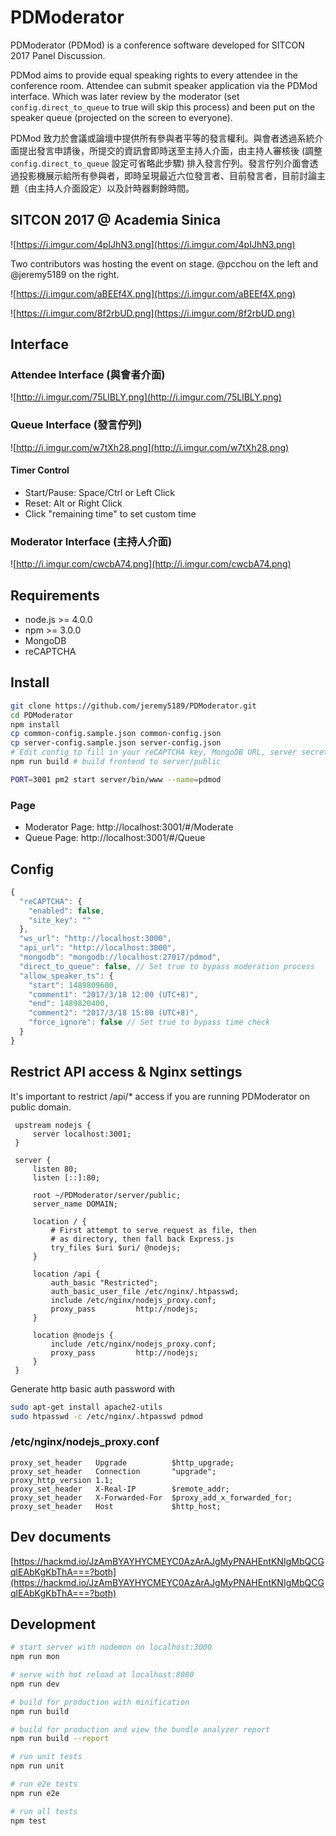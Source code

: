 # PDModerator

PDModerator (PDMod) is a conference software developed for SITCON 2017 Panel Discussion. 

PDMod aims to provide equal speaking rights to every attendee in the conference room. Attendee can submit speaker application via the PDMod interface. Which was later review by the moderator (set `config.direct_to_queue` to true will skip this process) and been put on the speaker queue (projected on the screen to everyone).

PDMod 致力於會議或論壇中提供所有參與者平等的發言權利。與會者透過系統介面提出發言申請後，所提交的資訊會即時送至主持人介面，由主持人審核後 (調整 `config.direct_to_queue` 設定可省略此步驟) 排入發言佇列。發言佇列介面會透過投影機展示給所有參與者，即時呈現最近六位發言者、目前發言者，目前討論主題（由主持人介面設定）以及計時器剩餘時間。

## SITCON 2017 @ Academia Sinica

![https://i.imgur.com/4pIJhN3.png](https://i.imgur.com/4pIJhN3.png)

Two contributors was hosting the event on stage. @pcchou on the left and @jeremy5189 on the right.

![https://i.imgur.com/aBEEf4X.png](https://i.imgur.com/aBEEf4X.png)

![https://i.imgur.com/8f2rbUD.png](https://i.imgur.com/8f2rbUD.png)

## Interface

### Attendee Interface (與會者介面)

![http://i.imgur.com/75LlBLY.png](http://i.imgur.com/75LlBLY.png)

### Queue Interface (發言佇列)

![http://i.imgur.com/w7tXh28.png](http://i.imgur.com/w7tXh28.png)

#### Timer Control 

- Start/Pause: Space/Ctrl or Left Click
- Reset: Alt or Right Click
- Click "remaining time" to set custom time

### Moderator Interface (主持人介面)

![http://i.imgur.com/cwcbA74.png](http://i.imgur.com/cwcbA74.png)

## Requirements

- node.js >= 4.0.0
- npm >= 3.0.0
- MongoDB
- reCAPTCHA

## Install

```bash
git clone https://github.com/jeremy5189/PDModerator.git
cd PDModerator
npm install
cp common-config.sample.json common-config.json
cp server-config.sample.json server-config.json
# Edit config to fill in your reCAPTCHA key, MongoDB URL, server secret and site url.
npm run build # build frontend to server/public

PORT=3001 pm2 start server/bin/www --name=pdmod
```

### Page

- Moderator Page: http://localhost:3001/#/Moderate
- Queue Page: http://localhost:3001/#/Queue

## Config

```js
{
  "reCAPTCHA": {
    "enabled": false,
    "site_key": ""
  },
  "ws_url": "http://localhost:3000",
  "api_url": "http://localhost:3000",
  "mongodb": "mongodb://localhost:27017/pdmod",
  "direct_to_queue": false, // Set true to bypass moderation process
  "allow_speaker_ts": {
    "start": 1489809600,
    "comment1": "2017/3/18 12:00 (UTC+8)",
    "end": 1489820400,
    "comment2": "2017/3/18 15:00 (UTC+8)",
    "force_ignore": false // Set true to bypass time check
  }
}

```

## Restrict API access & Nginx settings

It's important to restrict /api/* access if you are running PDModerator on public domain.

```nginx
 upstream nodejs {
     server localhost:3001;
 }

 server {
     listen 80;
     listen [::]:80;

     root ~/PDModerator/server/public;
     server_name DOMAIN;

     location / {
         # First attempt to serve request as file, then
         # as directory, then fall back Express.js
         try_files $uri $uri/ @nodejs;
     }

     location /api {
         auth_basic "Restricted";
         auth_basic_user_file /etc/nginx/.htpasswd;
         include /etc/nginx/nodejs_proxy.conf;
         proxy_pass         http://nodejs;
     }

     location @nodejs {
         include /etc/nginx/nodejs_proxy.conf;
         proxy_pass         http://nodejs;
     }
 }
```

Generate http basic auth password with 

```bash
sudo apt-get install apache2-utils
sudo htpasswd -c /etc/nginx/.htpasswd pdmod
```

### /etc/nginx/nodejs_proxy.conf

```nginx
proxy_set_header   Upgrade          $http_upgrade;
proxy_set_header   Connection       "upgrade";
proxy_http_version 1.1;
proxy_set_header   X-Real-IP        $remote_addr;
proxy_set_header   X-Forwarded-For  $proxy_add_x_forwarded_for;
proxy_set_header   Host             $http_host;
```

## Dev documents

[https://hackmd.io/JzAmBYAYHYCMEYC0AzArAJgMyPNAHEntKNIgMbQCGqlEAbKgKbThA===?both](https://hackmd.io/JzAmBYAYHYCMEYC0AzArAJgMyPNAHEntKNIgMbQCGqlEAbKgKbThA===?both)

## Development

``` bash
# start server with nodemon on localhost:3000
npm run mon

# serve with hot reload at localhost:8080
npm run dev

# build for production with minification
npm run build

# build for production and view the bundle analyzer report
npm run build --report

# run unit tests
npm run unit

# run e2e tests
npm run e2e

# run all tests
npm test
```
